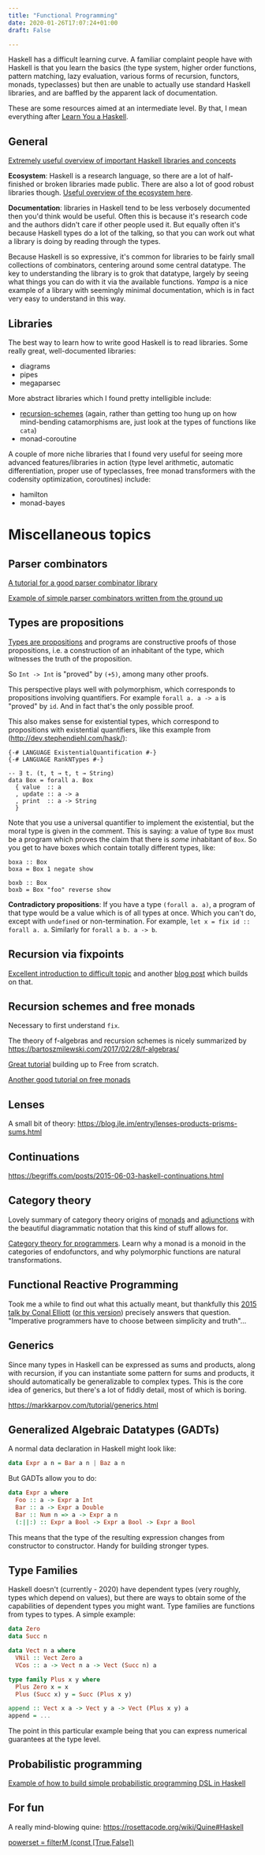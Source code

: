 ```yaml
---
title: "Functional Programming"
date: 2020-01-26T17:07:24+01:00
draft: False

---
```


<script type="text/javascript" async
  src="https://cdn.mathjax.org/mathjax/latest/MathJax.js?config=TeX-AMS-MML_HTMLorMML">
  MathJax.Hub.Config({
  tex2jax: {
    inlineMath: [['$','$'], ['\\(','\\)']],
    displayMath: [['$$','$$']],
    processEscapes: true,
    processEnvironments: true,
    skipTags: ['script', 'noscript', 'style', 'textarea', 'pre'],
    TeX: { equationNumbers: { autoNumber: "AMS" },
         extensions: ["AMSmath.js", "AMSsymbols.js"] }
  }
  });
  MathJax.Hub.Queue(function() {
    // Fix <code> tags after MathJax finishes running. This is a
    // hack to overcome a shortcoming of Markdown. Discussion at
    // https://github.com/mojombo/jekyll/issues/199
    var all = MathJax.Hub.getAllJax(), i;
    for(i = 0; i < all.length; i += 1) {
        all[i].SourceElement().parentNode.className += ' has-jax';
    }
  });

  MathJax.Hub.Config({
  // Autonumbering by mathjax
  TeX: { equationNumbers: { autoNumber: "AMS" } }
  });

</script>

$\newcommand{\R}{\mathbb{R}}$
$\newcommand{\C}{\mathbb{C}}$
$\newcommand{\N}{\mathbb{N}}$
$\newcommand{\Z}{\mathbb{Z}}$

Haskell has a difficult learning curve. A familiar complaint people have with Haskell is that you learn the basics (the type system, higher order functions, pattern matching, lazy evaluation, various forms of recursion, functors, monads, typeclasses) but then are unable to actually use standard Haskell libraries, and are baffled by the apparent lack of documentation.

These are some resources aimed at an intermediate level. By that, I mean everything after [Learn You a Haskell](http://learnyouahaskell.com/).


## General

[Extremely useful overview of important Haskell libraries and concepts](http://dev.stephendiehl.com/hask/)

**Ecosystem**: Haskell is a research language, so there are a lot of half-finished or broken libraries made public. There are also a lot of good robust libraries though. [Useful overview of the ecosystem here](https://github.com/Gabriel439/post-rfc/blob/master/sotu.md#single-machine-concurrency).

**Documentation**: libraries in Haskell tend to be less verbosely documented then you'd think would be useful. Often this is because it's research code and the authors didn't care if other people used it. But equally often it's because Haskell types do a lot of the talking, so that you can work out what a library is doing by reading through the types.

Because Haskell is so expressive, it's common for libraries to be fairly small collections of combinators, centering around some central datatype. The key to understanding the library is to grok that datatype, largely by seeing what things you can do with it via the available functions. *Yampa* is a nice example of a library with seemingly minimal documentation, which is in fact very easy to understand in this way.


## Libraries

The best way to learn how to write good Haskell is to read libraries. Some really great, well-documented libraries:

- diagrams
- pipes
- megaparsec

More abstract libraries which I found pretty intelligible include:

- [recursion-schemes](https://hackage.haskell.org/package/recursion-schemes) (again, rather than getting too hung up on how mind-bending catamorphisms are, just look at the types of functions like `cata`)
- monad-coroutine

A couple of more niche libraries that I found very useful for seeing more advanced features/libraries in action (type level arithmetic, automatic differentiation, proper use of typeclasses, free monad transformers with the codensity optimization, coroutines) include:

- hamilton
- monad-bayes

# Miscellaneous topics

## Parser combinators

[A tutorial for a good parser combinator library](https://markkarpov.com/tutorial/megaparsec.html)

[Example of simple parser combinators written from the ground up](http://dev.stephendiehl.com/fun/002_parsers.html)

## Types are propositions

[Types are propositions](https://en.wikipedia.org/wiki/Curry%E2%80%93Howard_correspondence) and programs are constructive proofs of those propositions, i.e. a construction of an inhabitant of the type, which witnesses the truth of the proposition.

So `Int -> Int` is "proved" by `(+5)`, among many other proofs.

This perspective plays well with polymorphism, which corresponds to propositions involving quantifiers. For example `forall a. a -> a` is "proved" by `id`. And in fact that's the only possible proof.

This also makes sense for existential types, which correspond to propositions with existential quantifiers, like this example from (http://dev.stephendiehl.com/hask/):

```
{-# LANGUAGE ExistentialQuantification #-}
{-# LANGUAGE RankNTypes #-}

-- ∃ t. (t, t → t, t → String)
data Box = forall a. Box
  { value  :: a
  , update :: a -> a
  , print  :: a -> String
  }
```

Note that you use a universal quantifier to implement the existential, but the moral type is given in the comment. This is saying: a value of type `Box` must be a program which proves the claim that there is *some* inhabitant of `Box`. So you get to have boxes which contain totally different types, like:

```
boxa :: Box
boxa = Box 1 negate show

boxb :: Box
boxb = Box "foo" reverse show
```

**Contradictory propositions**: If you have a type `(forall a. a)`, a program of that type would be a value which is of all types at once. Which you can't do, except with `undefined` or non-termination. For example, `let x = fix id :: forall a. a`. Similarly for `forall a b. a -> b`.



## Recursion via fixpoints

[Excellent introduction to difficult topic](https://www.parsonsmatt.org/2016/10/26/grokking_fix.html) and another [blog post](https://elvishjerricco.github.io/2017/08/22/monadfix-is-time-travel.html) which builds on that.

## Recursion schemes and free monads

Necessary to first understand `fix`.

The theory of f-algebras and recursion schemes is nicely summarized by https://bartoszmilewski.com/2017/02/28/f-algebras/

[Great tutorial](https://www.parsonsmatt.org/2017/09/22/what_does_free_buy_us.html) building up to Free from scratch.

[Another good tutorial on free monads](https://jtobin.io/practical-recursion-schemes)

## Lenses

A small bit of theory: https://blog.jle.im/entry/lenses-products-prisms-sums.html

## Continuations

https://begriffs.com/posts/2015-06-03-haskell-continuations.html

## Category theory

Lovely summary of category theory origins of [monads](https://www.stephendiehl.com/posts/monads.html) and [adjunctions](https://www.stephendiehl.com/posts/adjunctions.html) with the beautiful diagrammatic notation that this kind of stuff allows for.

[Category theory for programmers](https://bartoszmilewski.com/2014/10/28/category-theory-for-programmers-the-preface/). Learn why a monad is a monoid in the categories of endofunctors, and why polymorphic functions are natural transformations.

## Functional Reactive Programming

Took me a while to find out what this actually meant, but thankfully this [2015 talk by Conal Elliott](https://begriffs.com/posts/2015-07-22-essence-of-frp.html) ([or this version](https://www.youtube.com/watch?v=j3Q32brCUAI)) precisely answers that question. "Imperative programmers have to choose between simplicity and truth"...

## Generics

Since many types in Haskell can be expressed as sums and products, along with recursion, if you can instantiate some pattern for sums and products, it should automatically be generalizable to complex types. This is the core idea of generics, but there's a lot of fiddly detail, most of which is boring.

https://markkarpov.com/tutorial/generics.html

## Generalized Algebraic Datatypes (GADTs)

A normal data declaration in Haskell might look like:

```Haskell
data Expr a n = Bar a n | Baz a n
```

But GADTs allow you to do:

```Haskell
data Expr a where
  Foo :: a -> Expr a Int
  Bar :: a -> Expr a Double
  Bar :: Num n => a -> Expr a n
  (:||:) :: Expr a Bool -> Expr a Bool -> Expr a Bool
```

This means that the type of the resulting expression changes from constructor to constructor. Handy for building stronger types.

## Type Families

Haskell doesn't (currently - 2020) have dependent types (very roughly, types which depend on values), but there are ways to obtain some of the capabilities of dependent types you might want. Type families are functions from types to types. A simple example:

```Haskell
data Zero
data Succ n

data Vect n a where
  VNil :: Vect Zero a
  VCos :: a -> Vect n a -> Vect (Succ n) a

type family Plus x y where
  Plus Zero x = x
  Plus (Succ x) y = Succ (Plus x y)

append :: Vect x a -> Vect y a -> Vect (Plus x y) a
append = ...
```

The point in this particular example being that you can express numerical guarantees at the type level.

## Probabilistic programming

[Example of how to build simple probabilistic programming DSL in Haskell](https://jtobin.io/simple-probabilistic-programming)


## For fun

A really mind-blowing quine: https://rosettacode.org/wiki/Quine#Haskell

[powerset = filterM (const [True,False])](https://abhiroop.github.io/Haskell-Powerset/)
